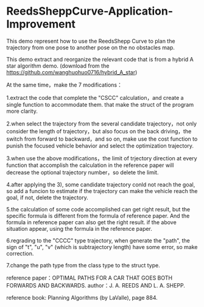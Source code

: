 # ReedsSheppCurve-Application-Improvement
This demo represent how to use the ReedsShepp Curve to plan the trajectory
from one pose to another pose on the no obstacles map.

This demo extract and reorganize the relevant code that is from a hybrid
A star algorithm demo. (download from the https://github.com/wanghuohuo0716/hybrid_A_star)

At the same time，make the 7 modifications：

1.extract the code that complete the "CSCC" calculation，and create a single function to accommodate them. that make the struct of the program more clarity.

2.when select the trajectory from the several candidate trajectory，not only consider the length of trajectory，but also focus on the back driving，the switch from forward to backward，and so on, make use the cost function to punish the focused vehicle behavior and select the optimization trajectory.

3.when use the above modifications，the limit of trjectory direction at every function that accomplish the calculation in the reference paper will decrease the optional trajectory number，so delete the limit.

4.after applying the 3), some candidate trajectory conld not reach the goal, so add a funcion to estimate if the trajectory can make the vehicle reach the goal, if not, delete the trajectory.

5.the calculation of some code accomplished can get right result, but the specific formula is different from the formula of reference paper. And the formula in reference paper can also get the right result. if the above situation appear, using the formula in the reference paper.

6.regrading to the "CCCC" type trajectory, when generate the "path", the sign of "t", "u", "v" (which is subtrajectory length) have some error, so make correction.

7.change the path type from the class type to the struct type.

reference paper：OPTIMAL PATHS FOR A CAR THAT GOES BOTH FORWARDS AND BACKWARDS.
author：J. A. REEDS AND L. A. SHEPP.

reference book: Planning Algorithms (by LaValle), page 884.
